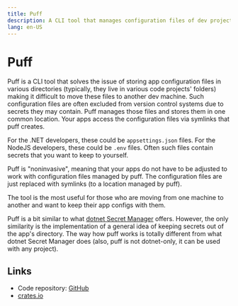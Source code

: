 ```yaml
---
title: Puff
description: A CLI tool that manages configuration files of dev projects
lang: en-US
---
```


# Puff

Puff is a CLI tool that solves the issue of storing app configuration files in
various directories (typically, they live in various code projects' folders)
making it difficult to move these files to another dev machine. Such
configuration files are often excluded from version control systems due to
secrets they may contain. Puff manages those files and stores them in one
common location. Your apps access the configuration files via symlinks that puff
creates.

For the .NET developers, these could be `appsettings.json` files. For the NodeJS
developers, these could be `.env` files. Often such files contain secrets that you
want to keep to yourself.

Puff is "noninvasive", meaning that your apps do not have to be adjusted to work
with configuration files managed by puff. The configuration files are just
replaced with symlinks (to a location managed by puff).

The tool is the most useful for those who are moving from one machine to another
and want to keep their app configs with them.

Puff is a bit similar to what [dotnet Secret
Manager](https://docs.microsoft.com/en-us/aspnet/core/security/app-secrets?view=aspnetcore-6.0&tabs=windows#secret-manager)
offers. However, the only similarity is the implementation of a general idea of
keeping secrets out of the app's directory. The way how puff works is totally
different from what dotnet Secret Manager does (also, puff is not dotnet-only,
it can be used with any project).

## Links

- Code repository: [GitHub](https://github.com/marcinjahn/puff)
- [crates.io](https://crates.io/crates/puff)